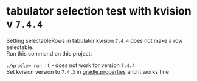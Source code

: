 # tabulator selection test with kvision v `7.4.4`
Setting selectableRows in tabulator kvision `7.4.4` does not make
a row selectable.  
Run this command on this project:

```./gradlew run -t``` - does not work for version `7.4.4`  
Set kvision version to `7.4.3` in [gradle.properties](gradle.properties)
and it works fine